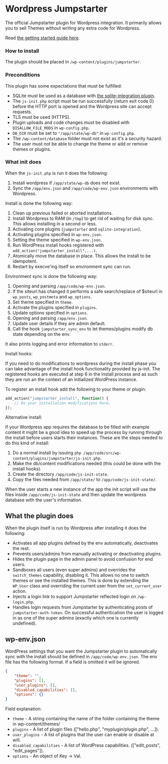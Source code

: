 Wordpress Jumpstarter
=====================

The official Jumpstarter plugin for Wordpress integration. It primarily allows you to sell Themes without writing any extra code for Wordpress.

Read [the getting started guide here](https://github.com/jumpstarter-io/help/wiki/Getting-Started:-PHP-&-Wordpress-With-Jumpstarter-Console).

### How to install

The plugin should be placed in `/wp-content/plugins/jumpstarter`.

### Preconditions

This plugin has some expectations that must be fulfilled:

* SQLite must be used as a database with [the sqlite-integration plugin](https://wordpress.org/plugins/sqlite-integration/).
* The `js-init.php` script must be run successfully (return exit code 0) before the HTTP port is opened and the Wordpress site can accept requests.
* TLS must be used (HTTPS).
* Plugin uploads and code changes must be disabled with `DISALLOW_FILE_MODS` in `wp-config.php`.
* `DB_DIR` must be set to `"/app/state/wp-db"` in `wp-config.php`.
* The `/wp-content/database` folder must not exist as it's a security hazard.
* The user must not be able to change the theme or add or remove themes or plugins.

### What init does

When the `js-init.php` is run it does the following:

1. Install wordpress if `/app/state/wp-db` does not exist.
2. Sync the `/app/env.json` and `/app/code/wp-env.json` environments with Wordpress.

Install is done the following way:

1. Clean up previous failed or aborted installations.
2. Install Wordpress to RAM (in `/tmp`) to get rid of waiting for disk sync.
   This allows installing in a second or less.
3. Activating core plugins (`jumpstarter` and `sqlite-integration`).
4. Activating plugins specified in `wp-env.json`.
5. Setting the theme specified in `wp-env.json`.
6. Run WordPress install hooks registered with `add_action("jumpstarter_install",...)`.
7. Atomically move the database in place. This allows the install to be idempotent.
8. Restart by execve'ing itself so environment sync can run.

Environment sync is done the following way:

1. Opening and parsing `/app/code/wp-env.json`.
2. If the siteurl has changed it performs a safe search/replace of $siteurl in `wp_posts`, `wp_postmeta` and `wp_options`.
3. Set theme specified in `theme`.
4. Activate the plugins specified in `plugins`.
5. Update options specified in `options`.
6. Opening and parsing `/app/env.json`.
7. Update user details if they are admin default.
8. Call the hook `jumpstarter_sync_env` to let themes/plugins modify db state depending on the env.

It also prints logging and error information to `stderr`.

Install hooks:

If you need to do modifications to wordpress during the install phase you can take advantage of the install hook functionality provided by js-init. The registered hooks are executed at step 6 in the install process and as such they are run an the context of an initialized WordPress instance.

To register an install hook add the following to your theme or plugin:

```php
add_action("jumpstarter_install", function() {
	// Do your installation modifications here.
});
```

Alternative install:

If your Wordpress app requires the database to be filled with example content it might be a good idea to speed up the process by running through the install before users starts their instances. These are the steps needed to do this kind of install:

1. Do a normal install by issuing `php /app/code/src/wp-content/plugins/jumpstarter/js-init.php`.
2. Make the db/content modifications needed (this could be done with the install hooks).
3. Create the directory `/app/code/js-init-state`.
4. Copy the files needed from `/app/state/` to `/app/code/js-init-state/`.

When the user starts a new instance of the app the init script will use the files inside `/app/code/js-init-state` and then update the wordpress database with the user's information.

## What the plugin does

When the plugin itself is run by Wordpress after installing it does the following:

- Activates all app plugins defined by the env automatically, deactivates the rest.
- Prevents users/admins from manually activating or deactivating plugins.
- Hides the plugin page in the admin panel to avoid confusion for end users.
- Sandboxes all users (even super admins) and overrides the `switch_themes` capability, disabling it. This allows no one to switch themes or see the installed themes. This is done by extending the `WP_User` class and overriding the current user from the `set_current_user` action.
- Injects a login link to support Jumpstarter reflected login on `/wp-login.php`.
- Handles login requests from Jumpstarter by authenticating posts of `jumpstarter-auth-token`. On successful authentication the user is logged in as one of the super admins (exactly which one is currently undefined).


## wp-env.json

WordPress settings that you want the Jumpstarter plugin to automatically sync with the install should be defined in `/app/code/wp-env.json`. The env file has the following format. If a field is omitted it will be ignored.


```json
{
	"theme": "",
	"plugins": [],
	"user_plugins": [],
	"disabled_capabilities": [],
	"options": {}
}
```

Field explanation:

* `theme` - A string containing the name of the folder containing the theme in wp-content/themes/
* `plugins` - A list of plugin files (["hello.php", "myplugin/plugin.php", ...]).
* `user_plugins` - A list of plugins that the user can enable or disable at will.
* `disabled_capabilities` - A list of WordPress capabilities. (["edit_posts", "edit_pages"]).
* `options` - An object of Key -> Val.
